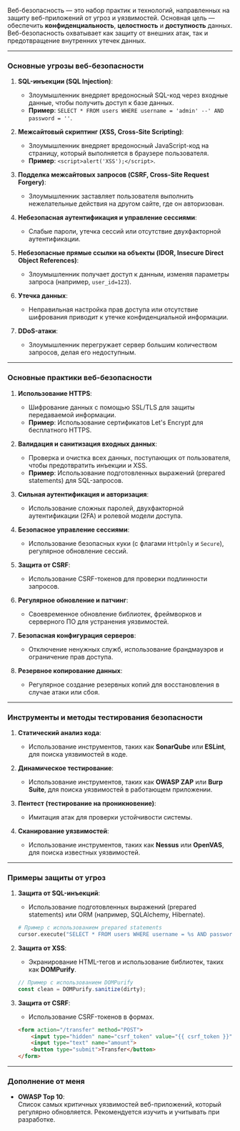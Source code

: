 Веб-безопасность — это набор практик и технологий, направленных на защиту веб-приложений от угроз и уязвимостей. Основная цель — обеспечить **конфиденциальность**, **целостность** и **доступность** данных. Веб-безопасность охватывает как защиту от внешних атак, так и предотвращение внутренних утечек данных.

---

### Основные угрозы веб-безопасности

1. **SQL-инъекции (SQL Injection)**:  
   - Злоумышленник внедряет вредоносный SQL-код через входные данные, чтобы получить доступ к базе данных.  
   - **Пример**: `SELECT * FROM users WHERE username = 'admin' --' AND password = ''`.  

2. **Межсайтовый скриптинг (XSS, Cross-Site Scripting)**:  
   - Злоумышленник внедряет вредоносный JavaScript-код на страницу, который выполняется в браузере пользователя.  
   - **Пример**: `<script>alert('XSS');</script>`.  

3. **Подделка межсайтовых запросов (CSRF, Cross-Site Request Forgery)**:  
   - Злоумышленник заставляет пользователя выполнить нежелательные действия на другом сайте, где он авторизован.  

4. **Небезопасная аутентификация и управление сессиями**:  
   - Слабые пароли, утечка сессий или отсутствие двухфакторной аутентификации.  

5. **Небезопасные прямые ссылки на объекты (IDOR, Insecure Direct Object References)**:  
   - Злоумышленник получает доступ к данным, изменяя параметры запроса (например, `user_id=123`).  

6. **Утечка данных**:  
   - Неправильная настройка прав доступа или отсутствие шифрования приводит к утечке конфиденциальной информации.  

7. **DDoS-атаки**:  
   - Злоумышленник перегружает сервер большим количеством запросов, делая его недоступным.  

---

### Основные практики веб-безопасности

1. **Использование HTTPS**:  
   - Шифрование данных с помощью SSL/TLS для защиты передаваемой информации.  
   - **Пример**: Использование сертификатов Let's Encrypt для бесплатного HTTPS.  

2. **Валидация и санитизация входных данных**:  
   - Проверка и очистка всех данных, поступающих от пользователя, чтобы предотвратить инъекции и XSS.  
   - **Пример**: Использование подготовленных выражений (prepared statements) для SQL-запросов.  

3. **Сильная аутентификация и авторизация**:  
   - Использование сложных паролей, двухфакторной аутентификации (2FA) и ролевой модели доступа.  

4. **Безопасное управление сессиями**:  
   - Использование безопасных куки (с флагами `HttpOnly` и `Secure`), регулярное обновление сессий.  

5. **Защита от CSRF**:  
   - Использование CSRF-токенов для проверки подлинности запросов.  

6. **Регулярное обновление и патчинг**:  
   - Своевременное обновление библиотек, фреймворков и серверного ПО для устранения уязвимостей.  

7. **Безопасная конфигурация серверов**:  
   - Отключение ненужных служб, использование брандмауэров и ограничение прав доступа.  

8. **Резервное копирование данных**:  
   - Регулярное создание резервных копий для восстановления в случае атаки или сбоя.  

---

### Инструменты и методы тестирования безопасности

1. **Статический анализ кода**:  
   - Использование инструментов, таких как **SonarQube** или **ESLint**, для поиска уязвимостей в коде.  

2. **Динамическое тестирование**:  
   - Использование инструментов, таких как **OWASP ZAP** или **Burp Suite**, для поиска уязвимостей в работающем приложении.  

3. **Пентест (тестирование на проникновение)**:  
   - Имитация атак для проверки устойчивости системы.  

4. **Сканирование уязвимостей**:  
   - Использование инструментов, таких как **Nessus** или **OpenVAS**, для поиска известных уязвимостей.  

---

### Примеры защиты от угроз

1. **Защита от SQL-инъекций**:  
   - Использование подготовленных выражений (prepared statements) или ORM (например, SQLAlchemy, Hibernate).  
   ```python
   # Пример с использованием prepared statements
   cursor.execute("SELECT * FROM users WHERE username = %s AND password = %s", (username, password))
   ```

2. **Защита от XSS**:  
   - Экранирование HTML-тегов и использование библиотек, таких как **DOMPurify**.  
   ```javascript
   // Пример с использованием DOMPurify
   const clean = DOMPurify.sanitize(dirty);
   ```

3. **Защита от CSRF**:  
   - Использование CSRF-токенов в формах.  
   ```html
   <form action="/transfer" method="POST">
       <input type="hidden" name="csrf_token" value="{{ csrf_token }}">
       <input type="text" name="amount">
       <button type="submit">Transfer</button>
   </form>
   ```

---

### Дополнение от меня

- **OWASP Top 10**:  
   Список самых критичных уязвимостей веб-приложений, который регулярно обновляется. Рекомендуется изучить и учитывать при разработке.  